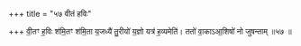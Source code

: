 +++
title = "५७ वीतं हविः"

+++
वी॒तꣳ ह॒विः श॑मि॒तꣳ श॑मि॒ता य॒जध्यै॑ तु॒रीयो॑ य॒ज्ञो यत्र॑ ह॒व्यमेति॑। ततो॑ वा॒काऽआ॒शिषो॑ नो जुषन्ताम् ॥५७ ॥